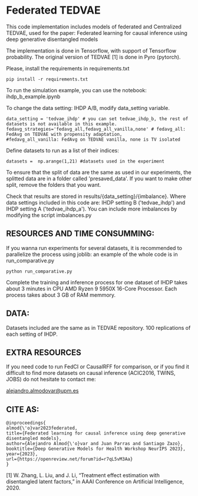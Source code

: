 # Federated TEDVAE

This code implementation includes models of federated and Centralized TEDVAE, used for the paper: Federated learning for causal inference using deep generative disentangled models


The implementation is done in Tensorflow, with support of Tensorflow probability. The original version of TEDVAE [1] is done in Pyro (pytorch).

Please, install the requirements in requirements.txt

````
pip install -r requirements.txt
````

To run the simulation example, you can use the notebook: ihdp_b_example.ipynb

To change the data setting: IHDP A/B, modify data_setting variable.
````
data_setting = 'tedvae_ihdp' # you can set tedvae_ihdp_b, the rest of datasets is not available in this example.
fedavg_strategies='fedavg_all,fedavg_all_vanilla,none' # fedavg_all: FedAvg on TEDVAE with propensity adaptation,
#fedavg_all_vanilla: FedAvg on TEDVAE vanilla, none is TV isolated
````

Define datasets to run as a list of their indices:

````
datasets =  np.arange(1,21) #datasets used in the experiment
````
To ensure that the split of data are the same as used in our experiments, the splitted data are in a folder called 'presaved_data'. If you want to make other split, remove the folders that you want.

Check that results are stored in results/{data_setting}/{imbalance}. Where data settings included in this code are: IHDP setting B ('tedvae_ihdp') and IHDP setting A ('tedvae_ihdp_a'). You can include more imbalances by modifying the script imbalances.py


## RESOURCES AND TIME CONSUMMING:

If you wanna run experiments for several datasets, it is recommended to parallelize the process using joblib: an example of the whole code is in run_comparative.py

````
python run_comparative.py
````

Complete the training and inference process for one dataset of IHDP takes about 3 minutes in CPU AMD Ryzen 9 5950X 16-Core Processor.
Each process takes about 3 GB of RAM memmory.

## DATA:

Datasets included are the same as in TEDVAE repository. 100 replications of each setting of IHDP. 

## EXTRA RESOURCES

If you need code to run FedCI or CausalRFF for comparison, or if you find it difficult to find more datasets on causal inference (ACIC2016, TWINS, JOBS) do not hesitate to contact me: 

alejandro.almodovar@upm.es



## CITE AS:
````
@inproceedings{
almod{\'o}var2023federated,
title={Federated learning for causal inference using deep generative disentangled models},
author={Alejandro Almod{\'o}var and Juan Parras and Santiago Zazo},
booktitle={Deep Generative Models for Health Workshop NeurIPS 2023},
year={2023},
url={https://openreview.net/forum?id=r7qL5vM3Aa}
}
````
[1] W. Zhang, L. Liu, and J. Li, “Treatment effect estimation with disentangled latent factors,” in AAAI Conference on Artificial Intelligence, 2020.
